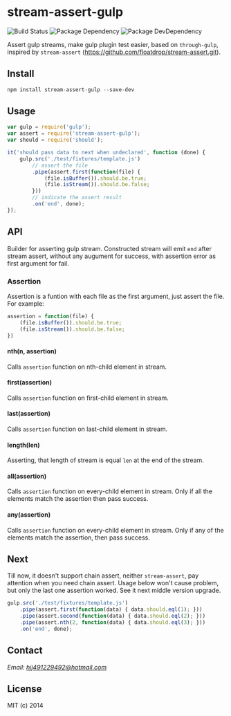 # stream-assert-gulp
![Build Status](https://img.shields.io/travis/bornkiller/stream-assert-gulp/master.svg?style=flat)
![Package Dependency](https://david-dm.org/bornkiller/stream-assert-gulp.svg?style=flat)
![Package DevDependency](https://david-dm.org/bornkiller/stream-assert-gulp/dev-status.svg?style=flat)

Assert gulp streams, make gulp plugin test easier, based on `through-gulp`, inspired by
`stream-assert` (https://github.com/floatdrop/stream-assert.git).

## Install
```js
npm install stream-assert-gulp --save-dev
```

## Usage
```js
var gulp = require('gulp');
var assert = require('stream-assert-gulp');
var should = require('should');

it('should pass data to next when undeclared', function (done) {
    gulp.src('./test/fixtures/template.js')
        // assert the file 
        .pipe(assert.first(function(file) {
            (file.isBuffer()).should.be.true;
            (file.isStream()).should.be.false;
        }))
        // indicate the assert result
        .on('end', done);
});
```

## API

Builder for asserting gulp stream. Constructed stream will emit `end` after stream assert, without any augument for success, with assertion error as first argument for fail. 

### Assertion
Assertion is a funtion with each file as the first argument, just assert the file. For example:
```js
assertion = function(file) {
    (file.isBuffer()).should.be.true;
    (file.isStream()).should.be.false;
})
```

#### nth(n, assertion)

Calls `assertion` function on nth-child element in stream.

#### first(assertion)

Calls `assertion` function on first-child element in stream.

#### last(assertion)

Calls `assertion` function on last-child element in stream.

#### length(len)

Asserting, that length of stream is equal `len` at the end of the stream.

#### all(assertion)

Calls `assertion` function on every-child element in stream. Only if all the elements
match the assertion then pass success.

#### any(assertion)

Calls `assertion` function on every-child element in stream. Only if any of the elements
match the assertion, then pass success.

## Next
Till now, it doesn't support chain assert, neither `stream-assert`, pay attention when
you need chain assert. Usage below won't cause problem, but only the last one assertion
worked. See it next middle version upgrade.

```js
gulp.src('./test/fixtures/template.js')
    .pipe(assert.first(function(data) { data.should.eql(1); }))
    .pipe(assert.second(function(data) { data.should.eql(2); }))
    .pipe(assert.nth(2, function(data) { data.should.eql(3); }))
    .on('end', done);
```

## Contact

*Email: hjj491229492@hotmail.com*

## License

MIT (c) 2014 
